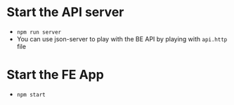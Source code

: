 # Start the API server

- `npm run server`
- You can use json-server to play with the BE API by playing with `api.http` file

# Start the FE App

- `npm start`
